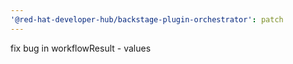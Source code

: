 ```yaml
---
'@red-hat-developer-hub/backstage-plugin-orchestrator': patch
---
```


fix bug in workflowResult - values

